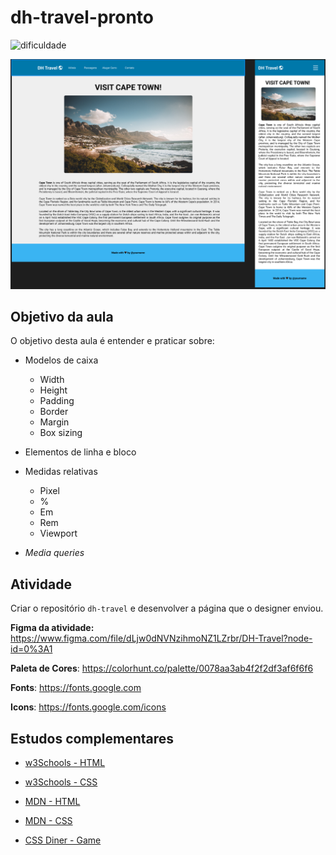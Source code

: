 # dh-travel-pronto

![dificuldade](https://img.shields.io/badge/dificuldade-medium-yellow)

![Imagem do projeto](./dh-travel.png)

## Objetivo da aula

O objetivo desta aula é entender e praticar sobre:

-   Modelos de caixa
    -   Width
    -   Height
    -   Padding
    -   Border
    -   Margin
    -   Box sizing
-   Elementos de linha e bloco
-   Medidas relativas

    -   Pixel
    -   %
    -   Em
    -   Rem
    -   Viewport

-   _Media queries_

## Atividade

Criar o repositório `dh-travel` e desenvolver a página que o designer enviou.

**Figma da atividade:** https://www.figma.com/file/dLjw0dNVNzihmoNZ1LZrbr/DH-Travel?node-id=0%3A1

**Paleta de Cores**: https://colorhunt.co/palette/0078aa3ab4f2f2df3af6f6f6

**Fonts**: https://fonts.google.com

**Icons**: https://fonts.google.com/icons

## Estudos complementares

-   [w3Schools - HTML](https://www.w3schools.com/html/default.asp)
-   [w3Schools - CSS](https://www.w3schools.com/css/default.asp)

-   [MDN - HTML](https://www.w3schools.com/html/default.asp)
-   [MDN - CSS](https://developer.mozilla.org/pt-BR/docs/Web/CSS)
-   [CSS Diner - Game](https://flukeout.github.io/)
